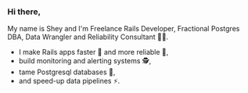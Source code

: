 ### Hi there,

My name is Shey and I'm Freelance Rails Developer, Fractional Postgres DBA, Data Wrangler and Reliability Consultant 👨‍💻.
* I make Rails apps faster 🚀 and more reliable 💪,
* build monitoring and alerting systems 🕵️,
* tame Postgresql databases 🐘,
* and speed-up data pipelines ⚡️.
